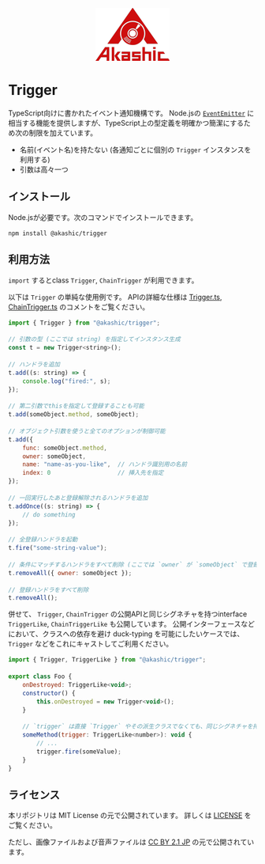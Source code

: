 <p align="center">
<img src="https://github.com/akashic-games/trigger/blob/master/img/akashic.png"/>
</p>

# Trigger

TypeScript向けに書かれたイベント通知機構です。
Node.jsの [`EventEmitter`][emitter] に相当する機能を提供しますが、TypeScript上の型定義を明確かつ簡潔にするため次の制限を加えています。

* 名前(イベント名)を持たない (各通知ごとに個別の `Trigger` インスタンスを利用する)
* 引数は高々一つ

[emitter]: https://nodejs.org/api/events.html

## インストール

Node.jsが必要です。次のコマンドでインストールできます。

```
npm install @akashic/trigger
```

## 利用方法

`import` するとclass `Trigger`, `ChainTrigger` が利用できます。

以下は `Trigger` の単純な使用例です。
APIの詳細な仕様は [Trigger.ts][src-trigger], [ChainTrigger.ts][src-chaintrigger] のコメントをご覧ください。

```javascript
import { Trigger } from "@akashic/trigger";

// 引数の型 (ここでは string) を指定してインスタンス生成
const t = new Trigger<string>();

// ハンドラを追加
t.add((s: string) => {
    console.log("fired:", s);
});

// 第二引数でthisを指定して登録することも可能
t.add(someObject.method, someObject);

// オブジェクト引数を使うと全てのオプションが制御可能
t.add({
    func: someObject.method,
    owner: someObject,
    name: "name-as-you-like",  // ハンドラ識別用の名前
    index: 0                   // 挿入先を指定
});

// 一回実行したあと登録解除されるハンドラを追加
t.addOnce((s: string) => {
    // do something
});

// 全登録ハンドラを起動
t.fire("some-string-value");

// 条件にマッチするハンドラをすべて削除 (ここでは `owner` が `someObject` で登録されたものすべて)
t.removeAll({ owner: someObject });

// 登録ハンドラをすべて削除
t.removeAll();
```

併せて、 `Trigger`, `ChainTrigger` の公開APIと同じシグネチャを持つinterface `TriggerLike`, `ChainTriggerLike` も公開しています。
公開インターフェースなどにおいて、クラスへの依存を避け duck-typing を可能にしたいケースでは、 `Trigger` などをこれにキャストしてご利用ください。

```javascript
import { Trigger, TriggerLike } from "@akashic/trigger";

export class Foo {
    onDestroyed: TriggerLike<void>;
    constructor() {
        this.onDestroyed = new Trigger<void>();
    }

    // `trigger` は直接 `Trigger` やその派生クラスでなくても、同じシグネチャを持つものでありさえすればよい
    someMethod(trigger: TriggerLike<number>): void {
        // ...
        trigger.fire(someValue);
    }
}
```

[src-trigger]: https://github.com/akashic-games/trigger/blob/master/src/Trigger.ts
[src-chaintrigger]: https://github.com/akashic-games/trigger/blob/master/src/ChainTrigger.ts

## ライセンス
本リポジトリは MIT License の元で公開されています。
詳しくは [LICENSE](https://github.com/akashic-games/trigger/blob/master/LICENSE) をご覧ください。

ただし、画像ファイルおよび音声ファイルは
[CC BY 2.1 JP](https://creativecommons.org/licenses/by/2.1/jp/) の元で公開されています。
